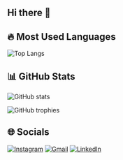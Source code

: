 ## Hi there 👋

## 🔥 Most Used Languages
![Top Langs](https://github-readme-stats.vercel.app/api/top-langs/?username=JulioBuzzi&layout=compact&langs_count=8&theme=dark)

## 📊 GitHub Stats
![GitHub stats](https://github-readme-stats.vercel.app/api?username=JulioBuzzi&show_icons=true&theme=dark)

![GitHub trophies](https://github-profile-trophy.vercel.app/?username=JulioBuzzi&theme=onedark)


## 🌐 Socials
[![Instagram](https://img.shields.io/badge/-Instagram-E4405F?style=for-the-badge&logo=instagram&logoColor=white)](https://www.instagram.com/juliocesar_1900/)
[![Gmail](https://img.shields.io/badge/-Gmail-D14836?style=for-the-badge&logo=gmail&logoColor=white)](mailto:juliocesar.thurowbuzzi@gmail.com)
[![LinkedIn](https://img.shields.io/badge/-LinkedIn-blue?style=for-the-badge&logo=linkedin&logoColor=white)](https://linkedin.com/in/juliobuzzi)








